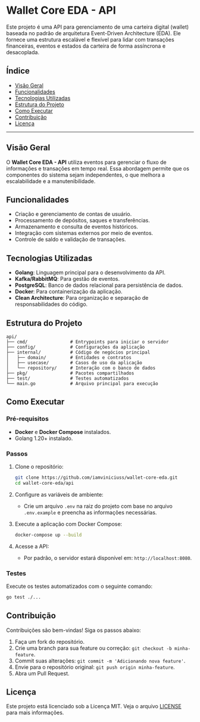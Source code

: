 # Wallet Core EDA - API

Este projeto é uma API para gerenciamento de uma carteira digital (wallet) baseada no padrão de arquitetura Event-Driven Architecture (EDA). Ele fornece uma estrutura escalável e flexível para lidar com transações financeiras, eventos e estados da carteira de forma assíncrona e desacoplada.

## Índice

- [Visão Geral](#vis%C3%A3o-geral)
- [Funcionalidades](#funcionalidades)
- [Tecnologias Utilizadas](#tecnologias-utilizadas)
- [Estrutura do Projeto](#estrutura-do-projeto)
- [Como Executar](#como-executar)
- [Contribuição](#contribui%C3%A7%C3%A3o)
- [Licença](#licen%C3%A7a)

---

## Visão Geral

O **Wallet Core EDA - API** utiliza eventos para gerenciar o fluxo de informações e transações em tempo real. Essa abordagem permite que os componentes do sistema sejam independentes, o que melhora a escalabilidade e a manutenibilidade.

## Funcionalidades

- Criação e gerenciamento de contas de usuário.
- Processamento de depósitos, saques e transferências.
- Armazenamento e consulta de eventos históricos.
- Integração com sistemas externos por meio de eventos.
- Controle de saldo e validação de transações.

## Tecnologias Utilizadas

- **Golang**: Linguagem principal para o desenvolvimento da API.
- **Kafka/RabbitMQ**: Para gestão de eventos.
- **PostgreSQL**: Banco de dados relacional para persistência de dados.
- **Docker**: Para containerização da aplicação.
- **Clean Architecture**: Para organização e separação de responsabilidades do código.

## Estrutura do Projeto

```
api/
├── cmd/                # Entrypoints para iniciar o servidor
├── config/             # Configurações da aplicação
├── internal/           # Código de negócios principal
│   ├── domain/         # Entidades e contratos
│   ├── usecase/        # Casos de uso da aplicação
│   └── repository/     # Interação com o banco de dados
├── pkg/                # Pacotes compartilhados
├── test/               # Testes automatizados
└── main.go             # Arquivo principal para execução
```

## Como Executar

### Pré-requisitos

- **Docker** e **Docker Compose** instalados.
- Golang 1.20+ instalado.

### Passos

1. Clone o repositório:
   ```bash
   git clone https://github.com/iamviniciuss/wallet-core-eda.git
   cd wallet-core-eda/api
   ```

2. Configure as variáveis de ambiente:
   - Crie um arquivo `.env` na raiz do projeto com base no arquivo `.env.example` e preencha as informações necessárias.

3. Execute a aplicação com Docker Compose:
   ```bash
   docker-compose up --build
   ```

4. Acesse a API:
   - Por padrão, o servidor estará disponível em: `http://localhost:8080`.

### Testes

Execute os testes automatizados com o seguinte comando:
```bash
go test ./...
```

## Contribuição

Contribuições são bem-vindas! Siga os passos abaixo:

1. Faça um fork do repositório.
2. Crie uma branch para sua feature ou correção: `git checkout -b minha-feature`.
3. Commit suas alterações: `git commit -m 'Adicionando nova feature'`.
4. Envie para o repositório original: `git push origin minha-feature`.
5. Abra um Pull Request.

## Licença

Este projeto está licenciado sob a Licença MIT. Veja o arquivo [LICENSE](../LICENSE) para mais informações.